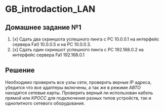 # GB_introdaction_LAN

## Домашнее задание №1

 1. [x] Сдать два скриншота успешного пинга с РС 10.0.0.1 на интерфейс сервера Fa0 10.0.0.5 и на PC 10.0.0.3.
 2. [x] Сдать один скриншот успешного пинга с РС 192.168.0.2 на интерфейс сервера Fa1 192.168.0.1

## Решение

Необходимо проверить все узлы сети, проверить верные IP адреса, убедится что все адаптеры включены, а так же в режиме *АВТО* находятся сетевые карты. 
Проверить верный ли использован кабель *прямой* или *КРОСС* для подключения разных типов устройств, так и однопитного сетевого оборудования.